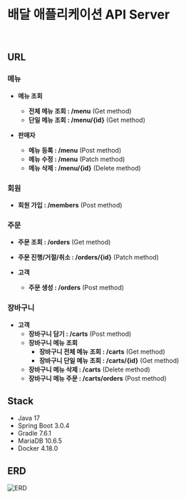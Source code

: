 # 배달 애플리케이션 API Server
<br>

## URL

### 메뉴

- **메뉴 조회**
  - **전체 메뉴 조회 : /menu** (Get method)
  - **단일 메뉴 조회 : /menu/{id}** (Get method)


- **판매자**
  - **메뉴 등록 : /menu** (Post method)
  - **메뉴 수정 : /menu** (Patch method)
  - **메뉴 삭제 : /menu/{id}** (Delete method)

### 회원

- **회원 가입 : /members** (Post method)

### 주문

- **주문 조회 : /orders** (Get method)
- **주문 진행/거절/취소 : /orders/{id}** (Patch method)


- **고객**
  - **주문 생성 : /orders** (Post method)

### 장바구니

- **고객**
  - **장바구니 담기 : /carts** (Post method)
  - **장바구니 메뉴 조회**
    - **장바구니 전체 메뉴 조회 : /carts** (Get method)
    - **장바구니 단일 메뉴 조회 : /carts/{id}** (Get method)
  - **장바구니 메뉴 삭제 : /carts** (Delete method)
  - **장바구니 메뉴 주문 : /carts/orders** (Post method)

## Stack

- Java 17
- Spring Boot 3.0.4
- Gradle 7.6.1
- MariaDB 10.6.5
- Docker 4.18.0

## ERD

![ERD](https://github.com/hellmir/delivery/assets/128391669/c73f4217-025a-4933-b8c1-ea6568d9f2da)
